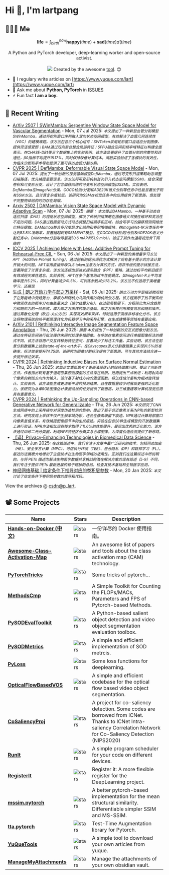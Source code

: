 # Hi 👋, I'm lartpang

## 🧑‍🤝‍🧑 Me

$$
\textbf{life} = \int_{birth}^{now} \mathbf{happy}(time) + \mathbf{sad}(time) d(time)
$$

<p align="center">
  A Python and PyTorch developer, deep-learning worker and open-source activist.
  <br /><br />

  <img src="https://github.com/lartpang/lartpang/assets/26847524/47e4b857-c6b7-4237-a637-0ec73485e48e" />
  Created by the awesome <a href="https://erikdemaine.org/fonts/tetris/">tool</a>. 😊
</p>

* 📝 I regulary write articles on [https://www.yuque.com/lart](https://www.yuque.com/lart)
* 💬 Ask me about **Python, PyTorch** in [ISSUES](https://github.com/lartpang/lartpang/issues)
* ⚡ Fun fact **I am a boy.**

## 📝 Recent Writing

<!-- writing starts -->
* [ArXiv 2507 | SWinMamba: Serpentine Window State Space Model for Vascular Segmentation](https://blog.csdn.net/P_LarT/article/details/149172348) - Mon, 07 Jul 2025: <small>*本文提出了一种新型血管分割模型SWinMamba，通过将蛇形窗口序列融入双向状态空间模型，有效解决了血管几何连续性（VGC）的建模难题。该方法包含三个核心组件：SWToken采用蛇形窗口自适应分割图像，提供灵活感受野；BAM通过双向聚合整合局部特征；SFFU融合空间和频率域特征以构建全面表示。在CHASE-DB1等三个数据集上的实验表明，该方法显著提升了血管分割的完整性和连通性，β0指标平均提升18.17%，同时保持较低计算成本。消融实验验证了各模块的有效性，为临床诊断和手术导航提供了更可靠的血管分割方案。*</small>
* [CVPR 2025 | DefMamba: Deformable Visual State Space Model](https://blog.csdn.net/P_LarT/article/details/149170100) - Mon, 07 Jul 2025: <small>*提出了一种创新的视觉基础模型DefMamba，通过可变形扫描策略动态调整扫描路径，优先捕捉重要信息。该方法将可变形机制首次引入状态空间模型(SSM)，结合深度卷积和可变形分支，设计了包含偏移网络的可变形状态空间模型(DSSM)。实验表明，DefMamba在ImageNet分类、COCO检测/分割和ADE20K语义分割等任务中性能显著优于现有SSM方法，且计算复杂度较低。该研究为SSM在视觉任务中的应用提供了新思路，但处理不完整物体结构时仍存在局限。*</small>
* [Arxiv 2502 | DAMamba: Vision State Space Model with Dynamic Adaptive Scan](https://blog.csdn.net/P_LarT/article/details/149167284) - Mon, 07 Jul 2025: <small>*摘要： 本文提出DAMamba，一种基于动态自适应扫描（DAS）的视觉状态空间模型，解决了传统扫描策略在图像语义邻接性破坏和灵活性不足的问题。DAS通过数据驱动方式动态调整扫描顺序和区域，结合可学习的偏移预测网络优化特征提取。DAMamba整合多尺度层次化结构和卷积增强模块，在ImageNet-1K分类任务中达到83.8%准确率，显著超越现有SSM和ViT模型。在COCO目标检测/分割及ADE20K语义分割任务中，DAMamba分别取得最高50.6 mAP和51.9 mIoU，验证了其作为通用视觉骨干网络的*</small>
* [ICCV 2025 | Achieving More with Less: Additive Prompt Tuning for Rehearsal-Free CIL](https://blog.csdn.net/P_LarT/article/details/149156683) - Sun, 06 Jul 2025: <small>*本文提出了一种新型的类增量学习方法APT（Additive Prompt Tuning），通过创新的提示调优方式解决了现有基于提示的方法计算开销大的问题。APT采用直接修改CLS token注意力计算的方式，而非传统的提示拼接方法，显著降低了计算复杂度。该方法还提出渐进式提示融合（PPF）策略，通过加权平均新旧提示有效减轻灾难性遗忘。实验表明，APT在多个基准测试中性能最优，如ImageNet-R上平均准确率提升5.2%，同时计算量减少41.5%，可训练参数减少78.2%。该方法不仅适用于类增量学习，还展现*</small>
* [生成 | 朗之万动力学与郎之万采样](https://blog.csdn.net/P_LarT/article/details/149140845) - Sat, 05 Jul 2025: <small>*朗之万动力学是描述微观粒子在势能场中受趋势力、摩擦力和随机力共同作用的随机微分方程。该方程揭示了热平衡系统中微观状态的概率分布由能量决定（玻尔兹曼分布）。在过阻尼极限下，方程简化为只含趋势力和随机力的一阶形式，成为郎之万采样的理论基础。郎之万采样利用梯度信息和随机噪声，通过离散化处理（欧拉-丸山方法）实现高效概率采样，特别适用于高维非标准化分布。该方法将物理系统的热平衡原理转化为机器学习中的采样引擎，在生成建模等领域有重要应用。*</small>
* [ArXiv 2101 | Rethinking Interactive Image Segmentation Feature Space Annotation](https://blog.csdn.net/P_LarT/article/details/148924990) - Thu, 26 Jun 2025: <small>*摘要 本文提出了一种创新的交互式图像分割方法，通过在特征空间进行批注操作来同时处理多幅图像。与传统在像素空间进行单幅图像标注的模式不同，该方法将用户交互转移到特征空间，显著减少了标注工作量。实验证明，该方法在前景分割数据集上达到state-of-the-art水平，在Cityscapes语义分割数据集上实现91.5%的准确率，标注效率提升74.75倍。该研究为图像分割标注提供了新思路，可与其他方法结合进一步提升标注效率。*</small>
* [CVPR 2024 | Rethinking Inductive Biases for Surface Normal Estimation](https://blog.csdn.net/P_LarT/article/details/148924871) - Thu, 26 Jun 2025: <small>*这篇论文重新思考了表面法线估计的归纳偏置问题，提出了创新性方法。作者指出现有基于通用密集预测模型的方法存在局限，进而提出三点改进：利用射向每个像素的射线方向作为输入，设计基于射线方向的激活函数，将法线估计重构为相对旋转估计。实验表明，该方法能生成更清晰平滑的预测结果，且在数据量较少时展现更强的泛化能力。该研究为从单RGB图像估计表面法线的任务提供了新思路，对三维重建等计算机视觉应用具有重要意义。*</small>
* [CVPR 2024 | Rethinking the Up-Sampling Operations in CNN-based Generative Network for Generalizable](https://blog.csdn.net/P_LarT/article/details/148924689) - Thu, 26 Jun 2025: <small>*本文研究了CNN生成网络中的上采样操作对深度伪造检测的影响，提出了基于邻近像素关系(NPR)的新型检测方法。研究发现上采样不仅产生频率域伪影，还会在像素级留下痕迹。NPR通过计算局部窗口内像素差值关系，有效捕捉图像细节中的生成痕迹。实验在包含28种生成模型的开放数据集上进行验证，NPR方法相比现有技术取得了11.6%的性能提升，展现出优秀的泛化能力。该方法通过训练二元分类器，利用NPR特征区分真实与合成图像，为深度伪造检测提供了新思路。*</small>
* [【译】Privacy-Enhancing Technologies in Biomedical Data Science](https://blog.csdn.net/P_LarT/article/details/148924541) - Thu, 26 Jun 2025: <small>*在这篇综述中，我们专注于文献中最广泛研究的技术，包括同态加密（HE）、安全多方计算（MPC）、可信执行环境（TEE）、差分隐私（DP）和联邦学习（FL）。最近的进展极大地增加了这些技术在生物医学领域的适用性，正如我们在这篇综述中所说明的。与将 PETs 描述为解决生物医学数据共享挑战的潜在解决方案的现有综述（5-9）不同，我们专注于提供 PETs 最新进展的易于理解的总结，检查其技术基础和生物医学应用。*</small>
* [神经网络基础 | 给定条件下推导对应的卷积层参数](https://blog.csdn.net/P_LarT/article/details/145269642) - Mon, 20 Jan 2025: <small>*本文讨论了给定条件下卷积层参数的推导和代码。*</small>
<!-- writing ends -->

View the archives @ [csdn@p_lart](https://blog.csdn.net/p_lart).

## 📽️ Some Projects

| Name                                                                                         | Stars                                                                               | Description                                                                                                                                                      |
| -------------------------------------------------------------------------------------------- | ----------------------------------------------------------------------------------- | ---------------------------------------------------------------------------------------------------------------------------------------------------------------- |
| [**Hands-on-Docker (中文)**](https://github.com/lartpang/Hands-on-Docker)                    | ![stars](https://img.shields.io/github/stars/lartpang/Hands-on-Docker)              | 一份详尽的 Docker 使用指南。                                                                                                                                     |
| [**Awesome-Class-Activation-Map**](https://github.com/lartpang/awesome-class-activation-map) | ![stars](https://img.shields.io/github/stars/lartpang/awesome-class-activation-map) | An awesome list of papers and tools about the class activation map (CAM) technology.                                                                             |
| [**PyTorchTricks**](https://github.com/lartpang/PyTorchTricks)                               | ![stars](https://img.shields.io/github/stars/lartpang/PyTorchTricks)                | Some tricks of pytorch…                                                                                                                                          |
| [**MethodsCmp**](https://github.com/lartpang/MethodsCmp)                                     | ![stars](https://img.shields.io/github/stars/lartpang/MethodsCmp)                   | A Simple Toolkit for Counting the FLOPs/MACs, Parameters and FPS of Pytorch-based Methods.                                                                       |
| [**PySODEvalToolkit**](https://github.com/lartpang/PySODEvalToolkit)                         | ![stars](https://img.shields.io/github/stars/lartpang/PySODEvalToolkit)             | A Python-based salient object detection and video object segmentation evaluation toolbox.                                                                        |
| [**PySODMetrics**](https://github.com/lartpang/PySODMetrics)                                 | ![stars](https://img.shields.io/github/stars/lartpang/PySODMetrics)                 | A simple and efficient implementation of SOD metrcis.                                                                                                            |
| [**PyLoss**](https://github.com/lartpang/PyLoss)                                             | ![stars](https://img.shields.io/github/stars/lartpang/PyLoss)                       | Some loss functions for deeplearning.                                                                                                                            |
| [**OpticalFlowBasedVOS**](https://github.com/lartpang/OpticalFlowBasedVOS)                   | ![stars](https://img.shields.io/github/stars/lartpang/OpticalFlowBasedVOS)          | A simple and efficient codebase for the optical flow based video object segmentation.                                                                            |
| [**CoSaliencyProj**](https://github.com/lartpang/CoSaliencyProj)                             | ![stars](https://img.shields.io/github/stars/lartpang/CoSaliencyProj)               | A project for co-saliency detection. Some codes are borrowed from ICNet. Thanks to ICNet Intra-saliency Correlation Network for Co-Saliency Detection (NIPS2020) |
| [**RunIt**](https://github.com/lartpang/RunIt)                                               | ![stars](https://img.shields.io/github/stars/lartpang/RunIt)                        | A simple program scheduler for your code on different devices.                                                                                                   |
| [**RegisterIt**](https://github.com/lartpang/RegisterIt)                                     | ![stars](https://img.shields.io/github/stars/lartpang/RegisterIt)                   | Register it: A more flexible register for the DeepLearning project.                                                                                              |
| [**mssim.pytorch**](https://github.com/lartpang/mssim.pytorch)                               | ![stars](https://img.shields.io/github/stars/lartpang/mssim.pytorch)                | A better pytorch-based implementation for the mean structural similarity. Differentiable simpler SSIM and MS-SSIM.                                               |
| [**tta.pytorch**](https://github.com/lartpang/tta.pytorch)                                   | ![stars](https://img.shields.io/github/stars/lartpang/tta.pytorch)                  | Test-Time Augmentation library for Pytorch.                                                                                                                      |
| [**YuQueTools**](https://github.com/lartpang/YuQueTools)                                     | ![stars](https://img.shields.io/github/stars/lartpang/YuQueTools)                   | A simple tool to download your own articles from yuque.                                                                                                          |
| [**ManageMyAttachments**](https://github.com/lartpang/ManageMyAttachments)                   | ![stars](https://img.shields.io/github/stars/lartpang/ManageMyAttachments)          | Manage the attachments of your own obsidian vault.                                                                                                               |
